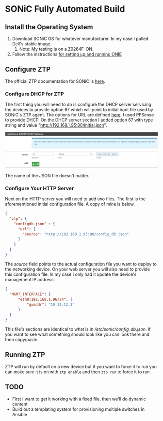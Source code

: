 # SONiC Fully Automated Build

## Install the Operating System

1. Download SONiC OS for whatever manufacturer. In my case I pulled Dell's stable image.
   1. Note: My testing is on a Z9264F-ON.
2. Follow the instructions [for setting up and running ONIE](../README.md#how-to-configure-onie)

## Configure ZTP

The official ZTP documentation for SONiC is [here](https://github.com/Azure/SONiC/blob/master/doc/ztp/ztp.md).

### Configure DHCP for ZTP

The first thing you will need to do is configure the DHCP server servicing the devices to provide option 67 which will point to initial boot file used by SONiC's ZTP agent. The options for URL are defined [here](https://github.com/Azure/SONiC/blob/master/doc/ztp/ztp.md#url-object). I used PFSense to provide DHCP. On the DHCP server section I added option 67 with type string and value "http://192.168.1.95:80/initial.json".

![](images/2021-09-26-15-25-21.png)

The name of the JSON file doesn't matter.

### Configure Your HTTP Server

Next on the HTTP server you will need to add two files. The first is the aforementioned initial configuration file. A copy of mine is below.

```json
{
  "ztp": {
    "configdb-json" : {
      "url": {
        "source": "http://192.168.1.95:80/config_db.json"
      }
    }
  }
}
```

The *source* field points to the actual configuration file you want to deploy to the networking device. On your web server you will also need to provide this configuration file. In my case I only had it update the device's management IP address:

```json
{
  "MGMT_INTERFACE": {
      "eth0|192.168.1.96/24": {
          "gwaddr": "10.11.12.1"
      }
  }
}
```

This file's sections are identical to what is in */etc/sonic/config_db.json*. If you want to see what something should look like you can look there and then copy/paste.

## Running ZTP

ZTP will run by default on a new device but if you want to force it to run you can make sure it is on with `ztp enable` and then `ztp run` to force it to run.

## TODO

- First I want to get it working with a fixed file, then we'll do dynamic content
- Build out a templating system for provisioning multiple switches in Ansible